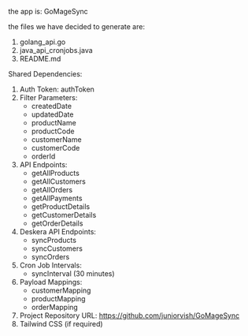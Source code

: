the app is: GoMageSync

the files we have decided to generate are: 
1. golang_api.go
2. java_api_cronjobs.java
3. README.md

Shared Dependencies:
1. Auth Token: authToken
2. Filter Parameters:
   - createdDate
   - updatedDate
   - productName
   - productCode
   - customerName
   - customerCode
   - orderId
3. API Endpoints:
   - getAllProducts
   - getAllCustomers
   - getAllOrders
   - getAllPayments
   - getProductDetails
   - getCustomerDetails
   - getOrderDetails
4. Deskera API Endpoints:
   - syncProducts
   - syncCustomers
   - syncOrders
5. Cron Job Intervals:
   - syncInterval (30 minutes)
6. Payload Mappings:
   - customerMapping
   - productMapping
   - orderMapping
7. Project Repository URL: https://github.com/juniorvish/GoMageSync
8. Tailwind CSS (if required)